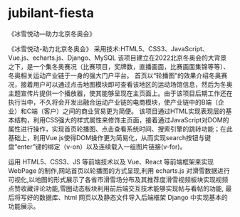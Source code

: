 # jubilant-fiesta
《冰雪悦动—助力北京冬奥会》

《冰雪悦动-助力北京冬奥会》 
采用技术:HTML5、CSS3、JavaScript、Vue.js、echarts.js、Django、MySQL
该项目建立在2022北京冬奥会的大背景之下，是一个集冬奥赛况（比赛项目，奖牌数，直播画面，比赛画面集锦等等）、冬奥相关运动产业链于一身的强大门户平台。
首页以“轮播图”的效果介绍冬奥赛况，接着用户可以通过点击地图模块即可查看该地区的运动场馆信息，然后为冬奥主题宣传片提供一个播放器，使其能够呈现在主页面上。由于该项目后期工作还在执行当中，不久将会开发出融合运动产业链的电商模块，使产业链中的B端（企业）和C端（客户）之间的商业贸易更为简便。
该项目通过HTML实现表现层的基本结构，利用CSS强大的样式属性来修饰主页面，接着通过JavaScript对DOM的属性进行操作，实现首页轮播图、点击查看系统时间、搜索引擎的跳转功能；在此基础上，利用Vue.js使得DOM操作更为简易化，从而实现search按钮与键盘“enter”键的绑定（v-on）以及连续载入一组图片链接(v-for)。

运用 HTML5、CSS3、JS 等前端技术以及 Vue、React 等前端框架来实现 WebPage 的制作,网站首页以轮播图的方式呈现,利用 echarts.js 对滑雪数据进行可视化,以地图的形式展示了各省市滑雪场分布及其推荐度滑雪视频板块实现视频点赞收藏评论功能,雪圈动态板块利用前后端交互技术能够实现帖与看帖的功能, 最后将写好的数据库、html 网页以及静态文件导入后端框架 Django 中实现基本的功能展示。

